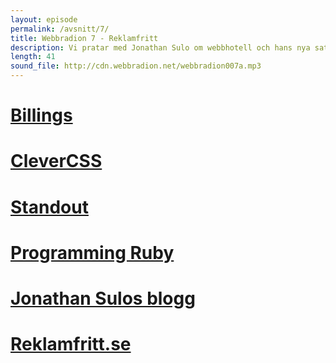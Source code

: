 ```yaml
---
layout: episode
permalink: /avsnitt/7/
title: Webbradion 7 - Reklamfritt
description: Vi pratar med Jonathan Sulo om webbhotell och hans nya satsning Reklamfritt.se samt svarar på en lyssnarfråga om hur man kommer igång med Ruby on Rails.
length: 41
sound_file: http://cdn.webbradion.net/webbradion007a.mp3
---
```


# [Billings](http://www.billingsapp.com/)
# [CleverCSS](http://sandbox.pocoo.org/clevercss/)
# [Standout](http://www.standout.se/)
# [Programming Ruby](http://www.rubycentral.com/book/)
# [Jonathan Sulos blogg](http://www.sulo.se/)
# [Reklamfritt.se](http://www.reklamfritt.se/)

